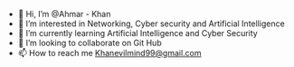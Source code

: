 - 👋 Hi, I’m @Ahmar - Khan
- 👀 I’m interested in Networking, Cyber security and Artificial Intelligence
- 🌱 I’m currently learning Artificial Intelligence and Cyber Security 
- 💞️ I’m looking to collaborate on Git Hub
- 📫 How to reach me Khanevilmind99@gmail.com

<!---
Khan-Evilmind/Khan-Evilmind is a ✨ special ✨ repository because its `README.md` (this file) appears on your GitHub profile.
You can click the Preview link to take a look at your changes.
--->
